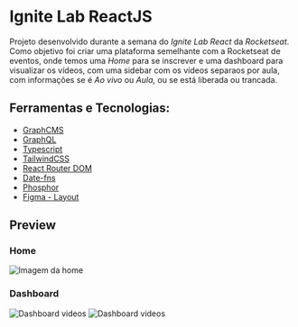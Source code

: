 # Ignite Lab ReactJS

Projeto desenvolvido durante a semana do _Ignite Lab React_ da _Rocketseat_.
Como objetivo foi criar uma plataforma semelhante com a Rocketseat de eventos, onde temos uma _Home_ para se inscrever e uma dashboard para visualizar os vídeos, com uma sidebar com os vídeos separaos por aula, com informações se é _Ao vivo_ ou _Aula_, ou se está liberada ou trancada.

## Ferramentas e Tecnologias:
- [GraphCMS](https://graphcms.com/)
- [GraphQL](https://graphql.org/)
- [Typescript](https://www.typescriptlang.org/)
- [TailwindCSS](https://tailwindcss.com/)
- [React Router DOM](https://www.npmjs.com/package/react-router-dom)
- [Date-fns](https://date-fns.org/)
- [Phosphor](https://phosphoricons.com/)
- [Figma - Layout](https://www.figma.com/file/Ok6BHaGuEZf4usDWv7SSC7/Plataforma-de-evento---Ignite-Lab-(Community))

## Preview 

### Home
![Imagem da home](https://user-images.githubusercontent.com/69824782/175828328-628a358c-70e0-46c6-b2e9-381abe4efff3.png)

### Dashboard
![Dashboard videos](https://user-images.githubusercontent.com/69824782/175828357-22e00e20-9e51-4372-a6a5-16fc99eaaaa2.png)
![Dashboard videos](https://user-images.githubusercontent.com/69824782/175828373-fc23a834-6fa6-4ae1-b174-2132db17e3da.png)
